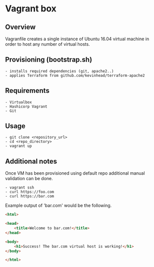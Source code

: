 # Vagrant box

## Overview

Vagranfile creates a single instance of Ubuntu 16.04 virtual machine in order to host any number of virtual hosts.

## Provisioning (bootstrap.sh)

    - installs required dependencies (git, apache2..)
    - applies Terraform from github.com/kevinhead/terraform-apache2

## Requirements

    - Virtualbox
    - Hashicorp Vagrant
    - Git

## Usage

    - git clone <repository_url>
    - cd <repo_directory>
    - vagrant up

## Additional notes

Once VM has been provisioned using default repo additional manual validation can be done.

    - vagrant ssh
    - curl https://foo.com
    - curl https://bar.com

Example output of 'bar.com' would be the following.

```html
<html>

<head>
    <title>Welcome to bar.com!</title>
</head>

<body>
    <h1>Success! The bar.com virtual host is working!</h1>
</body>

</html>
```